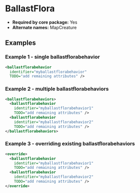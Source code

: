 # BallastFlora

- **Required by core package:** Yes
- **Alternate names:** MapCreature

## Examples

### Example 1 - single ballastflorabehavior

```xml
<ballastflorabehavior
  identifier="myballastflorabehavior"
  TODO="add remaining attributes" />
```

### Example 2 - multiple ballastflorabehaviors

```xml
<ballastflorabehaviors>
  <ballastflorabehavior
    identifier="myballastflorabehavior1"
    TODO="add remaining attributes" />
  <ballastflorabehavior
    identifier="myballastflorabehavior2"
    TODO="add remaining attributes" />
</ballastflorabehaviors>
```

### Example 3 - overriding existing ballastflorabehaviors

```xml
<override>
  <ballastflorabehavior
    identifier="myballastflorabehavior1"
    TODO="add remaining attributes" />
  <ballastflorabehavior
    identifier="myballastflorabehavior2"
    TODO="add remaining attributes" />
</override>
```


